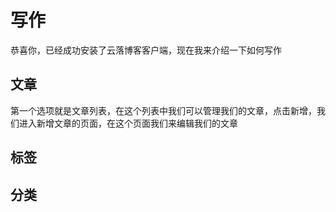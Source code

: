 # 写作

恭喜你，已经成功安装了云落博客客户端，现在我来介绍一下如何写作

## 文章

第一个选项就是文章列表，在这个列表中我们可以管理我们的文章，点击新增，我们进入新增文章的页面，在这个页面我们来编辑我们的文章

## 标签

## 分类